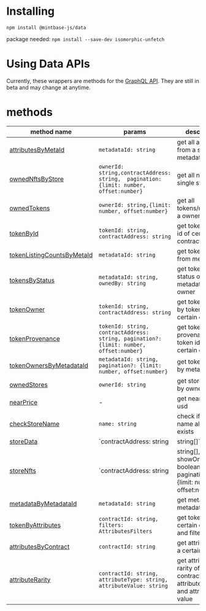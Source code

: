 
# Installing

`npm install @mintbase-js/data`

package needed: `npm install --save-dev isomorphic-unfetch`

# Using Data APIs

Currently, these wrappers are methods for the [GraphQL API](https://docs.mintbase.xyz/dev/mintbase-graph). They are still in beta and may change at anytime.

# methods

| method name | params | description |
|--|--|--|
| [attributesByMetaId](https://github.com/Mintbase/mintbase-js/tree/beta/packages/data/src/api/attributesByMetaId/README.md) | `metadataId: string`  |get all attributes from a specific metadataId|
| [ownedNftsByStore](https://github.com/Mintbase/mintbase-js/tree/beta/packages/data/src/api/ownedNftsByStore/README.md) | `ownerId: string,contractAddress: string,  pagination: {limit: number, offset:number}`  |get all nfts from a single store|
| [ownedTokens](https://github.com/Mintbase/mintbase-js/tree/beta/packages/data/src/api/ownedTokens/README.md) | `ownerId: string,{limit: number, offset:number}` |get all tokens/nfts from a owner|
| [tokenById](https://github.com/Mintbase/mintbase-js/tree/beta/packages/data/src/api/tokenById/README.md) | `tokenId: string, contractAddress: string` |get token data by id of certain contract|
| [tokenListingCountsByMetaId](https://github.com/Mintbase/mintbase-js/tree/beta/packages/data/src/api/tokenListingCountsByMetaId/README.md) | `metadataId: string` | get token listings from metadata id |
| [tokensByStatus](https://github.com/Mintbase/mintbase-js/tree/beta/packages/data/src/api/tokensByStatus/README.md) | `metadataId: string, ownedBy: string` |get token by status on metadataId, and owner|
| [tokenOwner](https://github.com/Mintbase/mintbase-js/tree/beta/packages/data/src/api/tokenOwner/README.md) | `tokenId: string, contractAddress: string` |get token owner by token id and certain contract|
| [tokenProvenance](https://github.com/Mintbase/mintbase-js/tree/beta/packages/data/src/api/tokenProvenance/README.md) | `tokenId: string, contractAddress: string, pagination?: {limit: number, offset:number}` |get token provenance by token id and certain contract|
| [tokenOwnersByMetadataId](https://github.com/Mintbase/mintbase-js/tree/beta/packages/data/src/api/tokenOwnersByMetadataId/README.md) | `metadataId: string, pagination?: {limit: number, offset:number}` |get token owners by metadata id|
| [ownedStores](https://github.com/Mintbase/mintbase-js/tree/beta/packages/data/src/api/ownedStores/README.md) | `ownerId: string` |get stores owned by owner id|
| [nearPrice](https://github.com/Mintbase/mintbase-js/tree/beta/packages/data/src/api/nearPrice/README.md) | - |get near price in usd|
| [checkStoreName](https://github.com/Mintbase/mintbase-js/tree/beta/packages/data/src/api/checkStoreName/README.md) | `name: string` |check if store name already exists|
| [storeData](https://github.com/Mintbase/mintbase-js/tree/beta/packages/data/src/api/storeData/README.md) | `contractAddress: string | string[]` |get store data by certain contract or contracts|
| [storeNfts](https://github.com/Mintbase/mintbase-js/tree/beta/packages/data/src/api/storeNfts/README.md) | `contractAddress: string | string[], showOnlyListed?: boolean, pagination?: {limit: number, offset:number}` |get store nfts by certain contract|
| [metadataByMetadataId](https://github.com/Mintbase/mintbase-js/tree/beta/packages/data/src/api/metadataByMetadataId/README.md) | `metadataId: string` |get metadata by metadataId|
| [tokenByAttributes](https://github.com/Mintbase/mintbase-js/tree/beta/packages/data/src/api/tokenByAttributes/README.md) | `contractId: string, filters: AttributesFilters` |get tokens of a certain contract and filters|
| [attributesByContract](https://github.com/Mintbase/mintbase-js/tree/beta/packages/data/src/api/attributesByContract/README.md) | `contractId: string` |get attributes of a certain contract|
| [attributeRarity](https://github.com/Mintbase/mintbase-js/tree/beta/packages/data/src/api/attributeRarity/README.md) | `contractId: string,   attributeType: string, attributeValue: string` |get attribute rarity of a certain contract, attribute type and attribute value | [userOwnedTokens](https://github.com/Mintbase/mintbase-js/tree/beta/packages/data/src/api/userOwnedTokens/README.md)| [userMintedTokens](https://github.com/Mintbase/mintbase-js/tree/beta/packages/data/src/api/userMintedTokens/README.md)